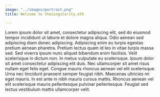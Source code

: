 ```yaml
---
image: "../images/portrait.png"
title: Welcome to thesingularity.eth

---
```

Lorem ipsum dolor sit amet, consectetur adipiscing elit, sed do eiusmod tempor
incididunt ut labore et dolore magna aliqua. Odio aenean sed adipiscing diam donec
adipiscing. Adipiscing enim eu turpis egestas pretium aenean pharetra. Pretium
lectus quam id leo in vitae turpis massa sed. Sed viverra ipsum nunc aliquet
bibendum enim facilisis. Velit scelerisque in dictum non. In metus vulputate eu
scelerisque. Ipsum dolor sit amet consectetur adipiscing elit duis. Nec ullamcorper
sit amet risus nullam eget felis eget. Congue mauris rhoncus aenean vel elit
scelerisque. Urna nec tincidunt praesent semper feugiat nibh. Maecenas ultricies mi
eget mauris. In est ante in nibh mauris cursus mattis. Rhoncus aenean vel elit
scelerisque mauris pellentesque pulvinar pellentesque. Feugiat sed lectus vestibulum
mattis ullamcorper velit.